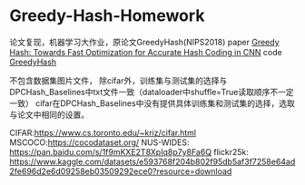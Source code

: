 # Greedy-Hash-Homework
论文复现，机器学习大作业，原论文GreedyHash(NIPS2018)
paper [Greedy Hash: Towards Fast Optimization for Accurate Hash Coding in CNN](https://papers.nips.cc/paper/7360-greedy-hash-towards-fast-optimization-for-accurate-hash-coding-in-cnn.pdf)
code [GreedyHash](https://github.com/ssppp/GreedyHash)

不包含数据集图片文件，
除cifar外，训练集与测试集的选择与DPCHash_Baselines中txt文件一致（dataloader中shuffle=True读取顺序不一定一致）
cifar在DPCHash_Baselines中没有提供具体训练集和测试集的选择，选取与论文中相同的设置。

CIFAR:https://www.cs.toronto.edu/~kriz/cifar.html
MSCOCO:https://cocodataset.org/
NUS-WIDES: https://pan.baidu.com/s/1f9mKXE2T8XpIq8p7y8Fa6Q
flickr25k: https://www.kaggle.com/datasets/e593768f204b802f95db5af3f7258e64ad2fe696d2e6d09258eb03509292ece0?resource=download
